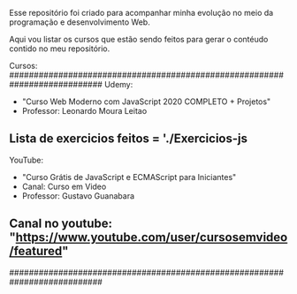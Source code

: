 Esse repositório foi criado para acompanhar minha evolução no meio da programação e desenvolvimento Web.

Aqui vou listar os cursos que estão sendo feitos para gerar o contéudo contido no meu repositório.

Cursos:
###########################################################################
Udemy:
- "Curso Web Moderno com JavaScript 2020 COMPLETO + Projetos"
- Professor: Leonardo Moura Leitao

Lista de exercicios feitos = './Exercicios-js
---------------------------------------------------------------------------
YouTube:
- "Curso Grátis de JavaScript e ECMAScript para Iniciantes"
- Canal: Curso em Video
- Professor: Gustavo Guanabara

Canal no youtube: "https://www.youtube.com/user/cursosemvideo/featured"
---------------------------------------------------------------------------

###########################################################################
